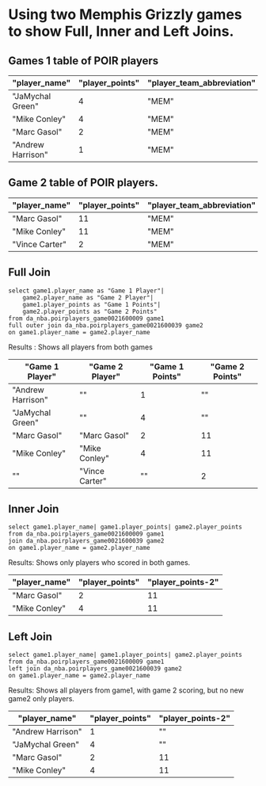 # Using two Memphis Grizzly games to show Full, Inner and Left Joins.

## Games 1 table of POIR players
|"player_name"|"player_points"|"player_team_abbreviation"|
| --- | --- | --- |
|"JaMychal Green"|4|"MEM"|
|"Mike Conley"|4|"MEM"|
|"Marc Gasol"|2|"MEM"|
|"Andrew Harrison"|1|"MEM"|

## Game 2 table of POIR players.
|"player_name"|"player_points"|"player_team_abbreviation"|
| --- | --- | --- |
|"Marc Gasol"|11|"MEM"|
|"Mike Conley"|11|"MEM"|
|"Vince Carter"|2|"MEM"|

## Full Join
```
select game1.player_name as "Game 1 Player"|
	game2.player_name as "Game 2 Player"|
	game1.player_points as "Game 1 Points"|
	game2.player_points as "Game 2 Points"
from da_nba.poirplayers_game0021600009 game1
full outer join da_nba.poirplayers_game0021600039 game2
on game1.player_name = game2.player_name
```
Results : Shows all players from both games

|"Game 1 Player"|"Game 2 Player"|"Game 1 Points"|"Game 2 Points"|
| --- | --- | --- | --- |
|"Andrew Harrison"|""|1|""|
|"JaMychal Green"|""|4|""|
|"Marc Gasol"|"Marc Gasol"|2|11|
|"Mike Conley"|"Mike Conley"|4|11|
|""|"Vince Carter"|""|2|

## Inner Join
```
select game1.player_name| game1.player_points| game2.player_points
from da_nba.poirplayers_game0021600009 game1
join da_nba.poirplayers_game0021600039 game2
on game1.player_name = game2.player_name
```
Results: Shows only players who scored in both games.

|"player_name"|"player_points"|"player_points-2"|
| --- | --- | --- |
|"Marc Gasol"|2|11|
|"Mike Conley"|4|11|

## Left Join
```
select game1.player_name| game1.player_points| game2.player_points
from da_nba.poirplayers_game0021600009 game1
left join da_nba.poirplayers_game0021600039 game2
on game1.player_name = game2.player_name
```
Results: Shows all players from game1, with game 2 scoring, but no new game2 only players.

|"player_name"|"player_points"|"player_points-2"|
| --- | --- | --- |
|"Andrew Harrison"|1|""|
|"JaMychal Green"|4|""|
|"Marc Gasol"|2|11|
|"Mike Conley"|4|11|
